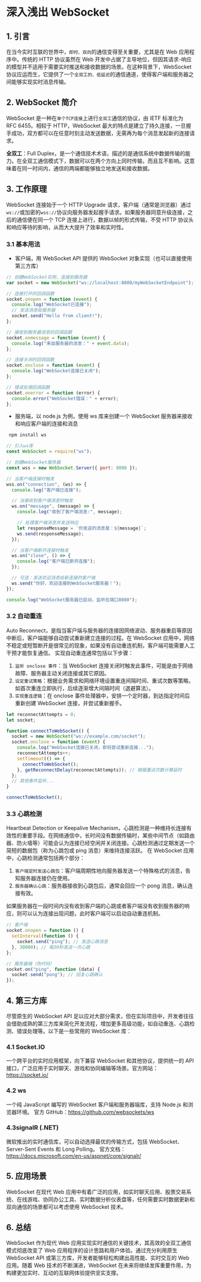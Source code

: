 # 深入浅出 WebSocket

## 1. 引言

在当今实时互联的世界中，`即时、双向`的通信变得至关重要，尤其是在 Web 应用程序中。传统的 HTTP 协议虽然在 Web 开发中占据了主导地位，但因其请求-响应的模型并不适用于需要实时推送和接收数据的场景。在这种背景下，WebSocket 协议应运而生，它提供了一个`全双工的、低延迟`的通信通道，使得客户端和服务器之间能够实现实时消息传输。

## 2. WebSocket 简介

WebSocket 是一种在`单个TCP连接`上进行`全双工`通信的协议，由 IETF 标准化为 RFC 6455。相较于 HTTP，WebSocket 最大的特点是建立了持久连接，一旦握手成功，双方都可以在任意时刻主动发送数据，无需再为每个消息发起新的连接请求。

**全双工**：Full Duplex，是一个通信技术术语，描述的是通信系统中数据传输的能力。在全双工通信模式下，数据可以在两个方向上同时传输，而且互不影响。这意味着在同一时间内，通信的两端都能够独立地发送和接收数据。

## 3. 工作原理

WebSocket 连接始于一个 HTTP Upgrade 请求，客户端（通常是浏览器）通过`ws://`或加密的`wss://`协议向服务器发起握手请求。如果服务器同意升级连接，之后的通信便在同一个 TCP 连接上进行，数据以帧的形式传输，不受 HTTP 协议头和响应等待的影响，从而大大提升了效率和实时性。

### 3.1 基本用法

- 客户端，用 WebSocket API 提供的 WebSocket 对象实现（也可以直接使用第三方库）

```js
// 创建WebSocket实例，连接到服务器
var socket = new WebSocket("ws://localhost:8080/myWebSocketEndpoint");

// 连接打开的回调函数
socket.onopen = function (event) {
  console.log("WebSocket已连接");
  // 发送消息给服务器
  socket.send("Hello from client!");
};

// 接收到服务器消息的回调函数
socket.onmessage = function (event) {
  console.log("来自服务器的消息：" + event.data);
};

// 连接关闭的回调函数
socket.onclose = function (event) {
  console.log("WebSocket连接已关闭");
};

// 错误处理回调函数
socket.onerror = function (error) {
  console.error("WebSocket错误：" + error);
};
```

- 服务端，以 node.js 为例，使用 ws 库来创建一个 WebSocket 服务器来接收和响应客户端的连接和消息

```sh
 npm install ws
```

```js
// 引入ws库
const WebSocket = require("ws");

// 创建WebSocket服务器
const wss = new WebSocket.Server({ port: 8080 });

// 当客户端连接时触发
wss.on("connection", (ws) => {
  console.log("客户端已连接");

  // 当接收到客户端消息时触发
  ws.on("message", (message) => {
    console.log("收到了客户端消息:", message);

    // 处理客户端消息并发送响应
    let responseMessage = `你发送的消息是：${message}`;
    ws.send(responseMessage);
  });

  // 当客户端断开连接时触发
  ws.on("close", () => {
    console.log("客户端已断开连接");
  });

  // 可选：发送欢迎消息给新连接的客户端
  ws.send("你好，欢迎连接到WebSocket服务器！");
});

console.log("WebSocket服务器已启动，监听在端口8080");
```

### 3.2 自动重连

Auto Reconnect，是指当客户端与服务器的连接因网络波动、服务器重启等原因中断后，客户端能够自动尝试重新建立连接的过程。在 WebSocket 应用中，网络不稳定或短暂断开是很常见的现象，如果没有自动重连机制，客户端可能需要人工干预才能恢复通信。
实现自动重连通常包括以下步骤：

1.  `监听 onclose 事件`：当 WebSocket 连接关闭时触发此事件，可能是由于网络故障、服务器主动关闭连接或其它原因。
2.  `设定重试策略`：根据业务需求和网络环境设置重连间隔时间、重试次数等策略，如首次重连立即执行，后续逐渐增大间隔时间（退避算法）。
3.  `实现重连逻辑`：在 onclose 事件处理器中，安排一个定时器，到达指定时间后重新创建 WebSocket 连接，并尝试重新握手。

```js
let reconnectAttempts = 0;
let socket;

function connectToWebSocket() {
  socket = new WebSocket("ws://example.com/socket");
  socket.onclose = function (event) {
    console.log("WebSocket连接已关闭，即将尝试重新连接...");
    reconnectAttempts++;
    setTimeout(() => {
      connectToWebSocket();
    }, getReconnectDelay(reconnectAttempts)); // 根据重试次数计算延时
  };
  // 其他事件监听...
}

connectToWebSocket();
```

### 3.3 心跳检测

Heartbeat Detection or Keepalive Mechanism，心跳检测是一种维持长连接有效性的重要手段。在网络通信中，长时间没有数据传输时，某些中间节点（如路由器、防火墙等）可能会认为连接已经空闲并关闭连接。心跳检测通过定期发送一个简短的数据包（称为心跳包或 ping 消息）来维持连接活跃。
在 WebSocket 应用中，心跳检测通常包括两个部分：

1. `客户端定时发送心跳包`：客户端周期性地向服务器发送一个特殊格式的消息，告知服务器连接仍在使用。
2. `服务器确认心跳`：服务器接收到心跳包后，通常会回应一个 pong 消息，确认连接有效。

如果服务器在一段时间内没有收到客户端的心跳或者客户端没有收到服务器的响应，则可以认为连接出现问题，此时客户端可以启动自动重连机制。

```js
// 客户端
socket.onopen = function () {
  setInterval(function () {
    socket.send("ping"); // 发送心跳消息
  }, 30000); // 每30秒发送一次心跳
};

// 服务器端（伪代码）
socket.on("ping", function (data) {
  socket.send("pong"); // 回复心跳确认
});
```

## 4. 第三方库

尽管原生的 WebSocket API 足以应对大部分需求，但在实际项目中，开发者往往会借助成熟的第三方库来简化开发流程，增加更多高级功能，如自动重连、心跳检测、错误处理等。以下是一些常用的 WebSocket 库：

### 4.1 Socket.IO

一个跨平台的实时应用框架，向下兼容 WebSocket 和其他协议，提供统一的 API 接口，广泛应用于实时聊天、游戏和协同编辑等场景。官方网站：https://socket.io/

### 4.2 ws

一个纯 JavaScript 编写的 WebSocket 客户端和服务器端库，支持 Node.js 和浏览器环境。 官方 GitHub：https://github.com/websockets/ws

### 4.3signalR (.NET)

微软推出的实时通信库，可以自动选择最优的传输方式，包括 WebSocket、Server-Sent Events 和 Long Polling。 官方文档：https://docs.microsoft.com/en-us/aspnet/core/signalr/

## 5. 应用场景

WebSocket 在现代 Web 应用中有着广泛的应用，如实时聊天应用、股票交易系统、在线游戏、协同办公工具、实时数据分析仪表盘等，任何需要实时数据更新和双向通信的场景都可以考虑使用 WebSocket 技术。

## 6. 总结

WebSocket 作为现代 Web 应用实现实时通信的关键技术，其高效的全双工通信模式彻底改变了 Web 应用程序的设计思路和用户体验。通过充分利用原生 WebSocket API 或第三方库，开发者能够轻松构建出高性能、实时交互的 Web 应用。随着 Web 技术的不断演进，WebSocket 在未来将继续发挥重要作用，为构建更加实时、互动的互联网体验提供坚实支撑。

